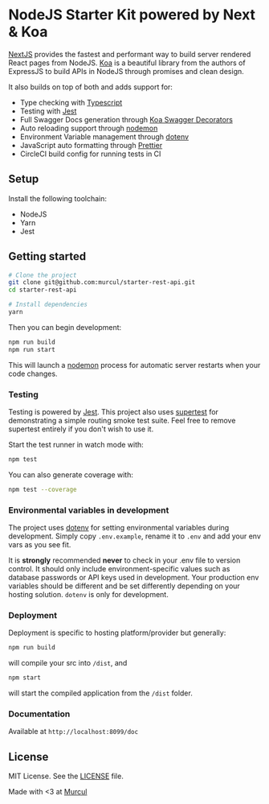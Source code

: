 # NodeJS Starter Kit powered by Next & Koa

[NextJS](https://nextjs.org) provides the fastest and performant way to build server rendered React pages from NodeJS. [Koa](https://koajs.com) is a beautiful library from the authors of ExpressJS to build APIs in NodeJS through promises and clean design. 

It also builds on top of both and adds support for:
- Type checking with [Typescript](https://www.typescriptlang.org/)
- Testing with [Jest](https://facebook.github.io/jest/)
- Full Swagger Docs generation through [Koa Swagger Decorators](https://github.com/Cody2333/koa-swagger-decorator)
- Auto reloading support through [nodemon](https://nodemon.io/)
- Environment Variable management through [dotenv](https://www.npmjs.com/package/dotenv)
- JavaScript auto formatting through [Prettier](https://prettier.io)
- CircleCI build config for running tests in CI


## Setup
Install the following toolchain:
- NodeJS
- Yarn
- Jest

## Getting started

```sh
# Clone the project
git clone git@github.com:murcul/starter-rest-api.git
cd starter-rest-api

# Install dependencies
yarn
```

Then you can begin development:

```sh
npm run build
npm run start
```

This will launch a [nodemon](https://nodemon.io/) process for automatic server restarts when your code changes.

### Testing

Testing is powered by [Jest](https://facebook.github.io/jest/). This project also uses [supertest](https://github.com/visionmedia/supertest) for demonstrating a simple routing smoke test suite. Feel free to remove supertest entirely if you don't wish to use it.

Start the test runner in watch mode with:

```sh
npm test
```

You can also generate coverage with:

```sh
npm test --coverage
```

### Environmental variables in development

The project uses [dotenv](https://www.npmjs.com/package/dotenv) for setting environmental variables during development. Simply copy `.env.example`, rename it to `.env` and add your env vars as you see fit.

It is **strongly** recommended **never** to check in your .env file to version control. It should only include environment-specific values such as database passwords or API keys used in development. Your production env variables should be different and be set differently depending on your hosting solution. `dotenv` is only for development.

### Deployment

Deployment is specific to hosting platform/provider but generally:

```sh
npm run build
```

will compile your src into `/dist`, and

```sh
npm start
```

will start the compiled application from the `/dist` folder.

### Documentation

Available at ```http://localhost:8099/doc```

## License
MIT License. See the [LICENSE](LICENSE) file.


Made with <3 at [Murcul](https://www.murcul.com)
